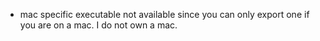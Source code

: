 - mac specific executable not available since you can only export one if you are on a mac. I do not own a mac.
